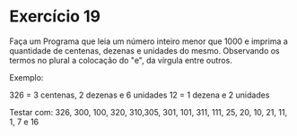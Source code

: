 # Exercício 19

Faça um Programa que leia um número inteiro menor que 1000 e imprima a quantidade 
de centenas, dezenas e unidades do mesmo.
Observando os termos no plural a colocação do "e", da vírgula entre outros. 

Exemplo:

326 = 3 centenas, 2 dezenas e 6 unidades 12 = 1 dezena e 2 unidades 

Testar com: 326, 300, 100, 320, 310,305, 301, 101, 311, 111, 25, 20, 10, 21, 11, 
1, 7 e 16